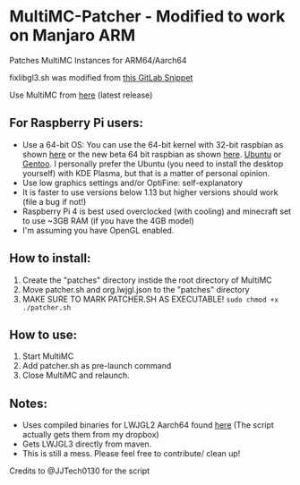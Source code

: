 # MultiMC-Patcher - Modified to work on Manjaro ARM
Patches MultiMC Instances for ARM64/Aarch64

fixlibgl3.sh was modified from [this GitLab Snippet](https://gitlab.com/snippets/1933165)

Use MultiMC from [here](https://github.com/JJTech0130/MultiMC5/releases) (latest release)

## For Raspberry Pi users:
+ Use a 64-bit OS: You can use the 64-bit kernel with 32-bit raspbian as shown [here](https://github.com/sakaki-/raspbian-nspawn-64) or the new beta 64 bit raspbian as shown [here](https://www.raspberrypi.org/forums/viewtopic.php?f=117&t=275370).
[Ubuntu](https://ubuntu.com/download/raspberry-pi) or [Gentoo](https://github.com/sakaki-/gentoo-on-rpi-64bit). I personally prefer the Ubuntu (you need to install the desktop yourself) with KDE Plasma, but that is a matter of personal opinion.
+ Use low graphics settings and/or OptiFine: self-explanatory
+ It is faster to use versions below 1.13 but higher versions should work (file a bug if not!)
+ Raspberry Pi 4 is best used overclocked (with cooling) and minecraft set to use ~3GB RAM (if you have the 4GB model)
+ I'm assuming you have OpenGL enabled.

## How to install:
1. Create the "patches" directory instide the root directory of MultiMC
2. Move patcher.sh and org.lwjgl.json to the "patches" directory
3. MAKE SURE TO MARK PATCHER.SH AS EXECUTABLE! `sudo chmod +x ./patcher.sh`

## How to use:
1. Start MultiMC
2. Add patcher.sh as pre-launch command
3. Close MultiMC and relaunch.

## Notes:
+ Uses compiled binaries for LWJGL2 Aarch64 found [here](https://github.com/JJTech0130/Aarch64-Natives) (The script actually gets them from my dropbox)
+ Gets LWJGL3 directly from maven.
+ This is still a mess. Please feel free to contribute/ clean up!

Credits to @JJTech0130 for the script
